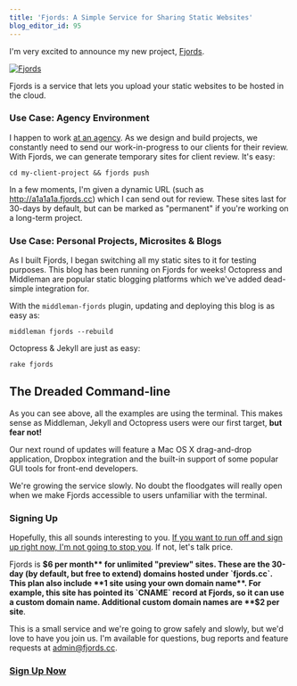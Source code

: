```yaml
---
title: 'Fjords: A Simple Service for Sharing Static Websites'
blog_editor_id: 95
---
```


I'm very excited to announce my new project, [Fjords](http://fjords.cc).

[![Fjords](/images/monitor-goblins.png)](http://fjords.cc)

Fjords is a service that lets you upload your static websites to be hosted in the cloud.

### Use Case: Agency Environment

I happen to work [at an agency](http://weareinstrument.com). As we design and build projects, we constantly need to send our work-in-progress to our clients for their review. With Fjords, we can generate temporary sites for client review. It's easy:

	cd my-client-project && fjords push

In a few moments, I'm given a dynamic URL (such as http://a1a1a1a.fjords.cc) which I can send out for review. These sites last for 30-days by default, but can be marked as "permanent" if you're working on a long-term project.

### Use Case: Personal Projects, Microsites & Blogs

As I built Fjords, I began switching all my static sites to it for testing purposes. This blog has been running on Fjords for weeks! Octopress and Middleman are popular static blogging platforms which we've added dead-simple integration for.

With the `middleman-fjords` plugin, updating and deploying this blog is as easy as:

	middleman fjords --rebuild

Octopress & Jekyll are just as easy:

	rake fjords

## The Dreaded Command-line

As you can see above, all the examples are using the terminal. This makes sense as Middleman, Jekyll and Octopress users were our first target, **but fear not!**

Our next round of updates will feature a Mac OS X drag-and-drop application, Dropbox integration and the built-in support of some popular GUI tools for front-end developers.

We're growing the service slowly. No doubt the floodgates will really open when we make Fjords accessible to users unfamiliar with the terminal.

### Signing Up

Hopefully, this all sounds interesting to you. [If you want to run off and sign up right now, I'm not going to stop you](http://fjords.cc/). If not, let's talk price.

Fjords is **$6 per month** for unlimited "preview" sites. These are the 30-day (by default, but free to extend) domains hosted under `fjords.cc`. This plan also include **1 site using your own domain name**. For example, this site has pointed its `CNAME` record at Fjords, so it can use a custom domain name. Additional custom domain names are **$2 per site**.

This is a small service and we're going to grow safely and slowly, but we'd love to have you join us. I'm available for questions, bug reports and feature requests at [admin@fjords.cc](mailto:admin@fjords.cc).

### [Sign Up Now](http://fjords.cc)